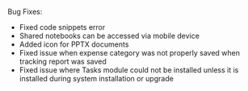 Bug Fixes:

* Fixed code snippets error
* Shared notebooks can be accessed via mobile device
* Added icon for PPTX documents
* Fixed issue when expense category was not properly saved when tracking report was saved
* Fixed issue where Tasks module could not be installed unless it is installed during system installation or upgrade